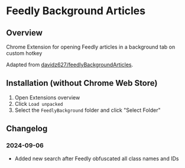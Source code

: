 # Feedly Background Articles

## Overview

Chrome Extension for opening Feedly articles in a background tab on custom hotkey

Adapted from [davidz627/feedlyBackgroundArticles](https://github.com/davidz627/feedlyBackgroundArticles).


## Installation (without Chrome Web Store)

1. Open Extensions overview
2. Click `Load unpacked`
3. Select the `FeedlyBackground` folder and click "Select Folder"

## Changelog

### 2024-09-06

- Added new search after Feedly obfuscated all class names and IDs
